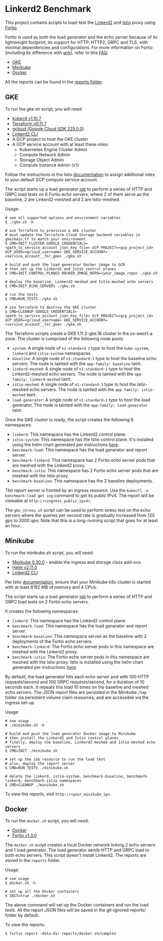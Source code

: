# Linkerd2 Benchmark
This project contains scripts to load-test the [Linkerd2](https://linkerd.io/) and [Istio](https://istio.io) proxy using [Fortio](https://fortio.org/).

Fortio is used as both the load generator and the echo server because of its lightweight footprint, its support for HTTP, HTTP2, GRPC and TLS, with minimal dependencies and configurations. For more information on Fortio (including its difference with [wrk](https://github.com/wg/wrk)), refer to this [FAQ](https://github.com/fortio/fortio/wiki/FAQ#i-want-to-get-the-best-results-what-flags-should-i-pass).

* [GKE](#gke)
* [Minikube](#minikube)
* [Docker](#docker)

All the reports can be found in the [reports folder](reports).

## GKE
To run the gke.sh script, you will need:

* [kubectl v1.10.7](https://kubernetes.io/docs/tasks/tools/install-kubectl/)
* [Terraform v0.11.7](https://www.terraform.io/downloads.html)
* [gcloud (Google Cloud SDK 225.0.0)](https://cloud.google.com/sdk/install)
* [Linkerd2 CLI](https://linkerd.io/2/getting-started/#step-1-install-the-cli)
* A GCP project to host the GKE cluster
* A GCP service account with at least these roles:
  * Kubernetes Engine Cluster Admin
  * Compute Network Admin
  * Storage Object Admin
  * Compute Instance Admin (v1)

Follow the instructions in the Istio [documentation](https://istio.io/docs/setup/kubernetes/quick-start-gke-dm/) to assign additional roles to your default GCP compute service account.

The script starts up a load generator [job](https://kubernetes.io/docs/concepts/workloads/controllers/jobs-run-to-completion/) to perform a series of HTTP and GRPC load tests on 6 Fortio echo servers, where 2 of them serve as the baseline, 2 are Linkerd2-meshed and 2 are Istio-meshed.

Usage:
```
# see all supported options and environment variables
$ ./gke.sh -h

# use Terraform to provision a GKE cluster
# must update the Terraform Cloud Storage backend variables in gke/main.tf to match your environment
$ CMD=INIT_CLUSTER GOOGLE_CREDENTIALS=<path_to_service_account_json_key_file> GCP_PROJECT=<gcp_project_id> GCP_USER=<gcloud_username> GKE_SERVICE_ACCOUNT=<service_account__for_gke> ./gke.sh

# build and push the load generator Docker image to GCR
# then set up the Linkerd2 and Istio control planes
$ CMD=INIT_CONTROL_PLANES DOCKER_IMAGE_REPO=<your_image_repo> ./gke.sh

# deploy the baseline, Linkerd2-meshed and Istio-meshed echo servers
$ CMD=INIT_ECHO_SERVERS ./gke.sh

# run the tests
$ CMD=RUN_TESTS ./gke.sh

# use Terraform to destroy the GKE cluster
$ CMD=CLEANUP GOOGLE_CREDENTIALS=<path_to_service_account_json_key_file> GCP_PROJECT=<gcp_project_id> GCP_USER=<gcloud_username> GKE_SERVICE_ACCOUNT=<service_account__for_gke> ./gke.sh
```

The Terraform scripts create a GKE 1.11.2-gke.18 cluster in the us-west1-a zone. The cluster is comprised of the following node pools:

* `system`: A single node of `n1-standard-2` type to host the `kube-system`, `linkerd` and `istio-system` namespaces.
* `baseline`: A single node of `n1-standard-1` type to host the baseline echo servers. The node is tainted with the `app-family: baseline` taint.
* `linkerd-meshed`: A single node of `n1-standard-1` type to host the Linkerd2-meshed echo servers. The node is tainted with the `app-family: linkerd-meshed` taint.
* `istio-meshed`: A single node of `n1-standard-1` type to host the Istio-meshed echo servers. The node is tainted with the `app-family: istio-meshed` taint.
* `load-generator`: A single node of `n1-standard-1` type to host the load generator. The node is tainted with the `app-family: load-generator` taint.

Once the GKE cluster is ready, the script creates the following 6 namespaces:

* `linkerd`: This namespace has the Linkerd2 control plane.
* `istio-system`: This namespace has the Istio control plane. It's installed using the helm chart generated per instructions [here](https://istio.io/docs/setup/kubernetes/helm-install/).
* `benchmark-load`: This namespace has the load generator and report server.
* `benchmark-linkerd`: This namespace has 2 Fortio echo server pods that are meshed with the Linkerd2 proxy.
* `benchmark-istio`: This namespace has 2 Fortio echo server pods that are meshed with the Istio proxy.
* `benchmark-baseline`: This namespace has the 2 baseline deployments.

The report server is fronted by an ingress resource. Use the `kubectl -n benchmark-load get ing` command to get its public IPv4. The report will be viewable at `http://<ingress_public_ipv4>`.

The `gke_stress.sh` script can be used to perform stress test on the echo servers where the queries per second rate is gradually increased from 120 gps to 2000 qps. Note that this is a long-running script that goes for at least an hour.

## Minikube
To run the minikube.sh script, you will need:

* [Minikube 0.30.0](https://github.com/kubernetes/minikube/releases/tag/v0.30.0) - enable the ingress and storage class add-ons.
* [Helm v2.11.0](https://github.com/helm/helm/releases/tag/v2.11.0)
* [Linkerd2 CLI](https://linkerd.io/2/getting-started/#step-1-install-the-cli)

Per Istio [documentation](https://istio.io/docs/setup/kubernetes/platform-setup/minikube/), ensure that your Minikube k8s cluster is started with at least 8192 MB of memory and 4 CPUs.

The script starts up a load generator [job](https://kubernetes.io/docs/concepts/workloads/controllers/jobs-run-to-completion/) to perform a series of HTTP and GRPC load tests on 2 Fortio echo servers.

It creates the following namespaces:

* `linkerd`: This namespace has the Linkerd2 control plane.
* `benchmark-load`: This namespace has the load generator and report server.
* `benchmark-baseline`: This namespace serves as the baseline with 2 deployments of the Fortio echo servers.
* `benchmark-linkerd`: The Fortio echo server pods in this namespace are meshed with the Linkerd2 proxy.
* `benchmark-istio`: The Fortio echo server pods in this namespace are meshed with the Istio proxy. Istio is installed using the helm chart generated per instructionc [here](https://istio.io/docs/setup/kubernetes/helm-install/).

By default, the load generator hits each echo server pod with 100 HTTP requests/second and 100 GRPC requests/second, for a duration of 10 seconds each. It repeats this load 10 times on the baseline and meshed echo servers. The JSON report files are persisted in the Minikube `/tmp` folder via persistent volume claim resources, and are accessible via the ingress set-up.

Usage:
```
# see usage
# ./minikube.sh -h

# build and push the load generator Docker image to Minikube
# then install the Linkerd2 and Istio control planes
# finally, deploy the baseline, Linkerd2-meshed and Istio-meshed echo servers
$ CMD=INIT ./minikube.sh

# set up the job resource to run the load test
# also, deploy the report server
$ CMD=RUN_TESTS ./minikube.sh

# delete the linkerd, istio-system, benchmark-baseline, benchmark-linkerd, benchmark-istio namespaces
$ CMD=CLEANUP ./minikube.sh
```

To view the reports, visit `http://<your_minikube_ip>`.

## Docker
To run the `docker.sh` script, you will need:

* [Docker](https://docs.docker.com/install/linux/docker-ce/ubuntu/)
* [Fortio v1.3.0](https://github.com/fortio/fortio)

The `docker.sh` script creates a local Docker network linking 2 echo servers and 1 load generator. The load generator sends HTTP and GRPC load to both echo servers. This script doesn't install Linkerd2. The reports are stored in the `reports` folder.

Usage:
```
# see usage
$ docker.sh -h

# set up all the Docker containers
$ INIT=true ./docker.sh
```
The above command will set up the Docker containers and run the load tests. All the report JSON files will be saved in the git-ignored reports/ folder by default.

To view the reports:
```
$ fortio report -data-dir reports/docker.sh/samples
```
